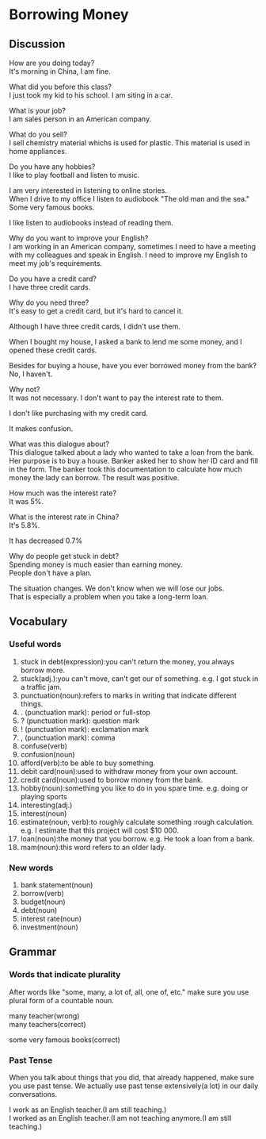 # Borrowing Money
## Discussion
How are you doing today?   
It's morning in China, I am fine.  

What did you before this class?  
I just took my kid to his school. I am siting in a car.  

What is your job?  
I am sales person in an American company.  

What do you sell?  
I sell chemistry material whichs is used for plastic. This material is used in home appliances.  

Do you have any hobbies?  
I like to play football and listen to music.    

I am very interested in listening to online stories.   
When I drive to my office I listen to audiobook "The old man and the sea."  
Some very famous books.

I like listen to audiobooks instead of reading them.  

Why do you want to improve your English?  
I am working in an American company, sometimes I need to have a meeting with my colleagues and speak in English. I need to improve my English to meet my job's requirements.   

Do you have a credit card?  
I have three credit cards.  

Why do you need three?  
It's easy to get a credit card, but it's hard to cancel it.  

Although I have three credit cards, I didn't use them.  

When I bought my house, I asked a bank to lend me some money, and I opened these credit cards.  

Besides for buying a house, have you ever borrowed money from the bank?  
No, I haven't.  

Why not?  
It was not necessary. I don't want to pay the interest rate to them. 

I don't like purchasing with my credit card.  

It makes confusion.  

What was this dialogue about?  
This dialogue talked about a lady who wanted to take a loan from the bank. Her purpose is to buy a house. Banker asked her to show her ID card and fill in the form. The banker took this documentation to calculate how much money the lady can borrow. The result was positive.  

How much was the interest rate?  
It was 5%.  

What is the interest rate in China?  
It's 5.8%.   

It has decreased 0.7%  

Why do people get stuck in debt?  
Spending money is much easier than earning money.  
People don't have a plan.  

The situation changes. We don't know when we will lose our jobs.   
That is especially a problem when you take a long-term loan.  

## Vocabulary
### Useful words
1. stuck in debt(expression):you can't return the money, you always borrow more.
1. stuck(adj.):you can't move, can't get our of something. e.g. I got stuck in a traffic jam.
1. punctuation(noun):refers to marks in writing that indicate different things.
1. . (punctuation mark): period or full-stop
1. ? (punctuation mark): question mark
1. ! (punctuation mark): exclamation mark
1. , (punctuation mark): comma
1. confuse(verb)
1. confusion(noun)
1. afford(verb):to be able to buy something.
1. debit card(noun):used to withdraw money from your own account.
1. credit card(noun):used to borrow money from the bank.
1. hobby(noun):something you like to do in you spare time. e.g. doing or playing sports 
1. interesting(adj.)
1. interest(noun)
1. estimate(noun, verb):to roughly calculate something :rough calculation.  e.g. I estimate that this project will cost $10 000.
1. loan(noun):the money that you borrow. e.g. He took a loan from a bank.
1. mam(noun):this word refers to an older lady.

### New words
1. bank statement(noun)
1. borrow(verb)
1. budget(noun)
1. debt(noun)
1. interest rate(noun)
1. investment(noun)

## Grammar
### Words that indicate plurality
After words like "some, many, a lot of, all, one of, etc." make sure you use plural form of a countable noun.  

many teacher(wrong)  
many teachers(correct)  

some very famous books(correct)

### Past Tense
When you talk about things that you did, that already happened, make sure you use past tense. We actually use past tense extensively(a lot) in our daily conversations.  

I work as an English teacher.(I am still teaching.)    
I worked as an English teacher.(I am not teaching anymore.(I am still teaching.)    
